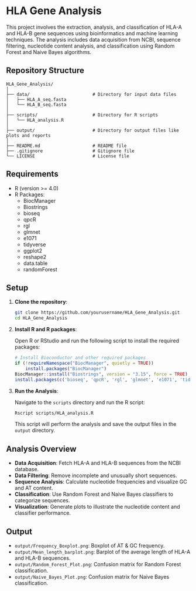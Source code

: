 
# HLA Gene Analysis

This project involves the extraction, analysis, and classification of HLA-A and HLA-B gene sequences using bioinformatics and machine learning techniques. The analysis includes data acquisition from NCBI, sequence filtering, nucleotide content analysis, and classification using Random Forest and Naive Bayes algorithms.

## Repository Structure

```
HLA_Gene_Analysis/
│
├── data/                        # Directory for input data files
│   ├── HLA_A_seq.fasta
│   └── HLA_B_seq.fasta
│
├── scripts/                     # Directory for R scripts
│   └── HLA_analysis.R
│
├── output/                      # Directory for output files like plots and reports
│
├── README.md                    # README file
├── .gitignore                   # Gitignore file
└── LICENSE                      # License file
```

## Requirements

- R (version >= 4.0)
- R Packages:
  - BiocManager
  - Biostrings
  - bioseq
  - qpcR
  - rgl
  - glmnet
  - e1071
  - tidyverse
  - ggplot2
  - reshape2
  - data.table
  - randomForest

## Setup

1. **Clone the repository**:
   ```bash
   git clone https://github.com/yourusername/HLA_Gene_Analysis.git
   cd HLA_Gene_Analysis
   ```

2. **Install R and R packages**:

   Open R or RStudio and run the following script to install the required packages:
   ```r
   # Install Bioconductor and other required packages
   if (!requireNamespace("BiocManager", quietly = TRUE))
       install.packages("BiocManager")
   BiocManager::install("Biostrings", version = "3.15", force = TRUE)
   install.packages(c('bioseq', 'qpcR', 'rgl', 'glmnet', 'e1071', 'tidyverse', 'ggplot2', 'reshape2', 'data.table', 'randomForest'))
   ```

3. **Run the Analysis**:

   Navigate to the `scripts` directory and run the R script:
   ```bash
   Rscript scripts/HLA_analysis.R
   ```

   This script will perform the analysis and save the output files in the `output` directory.

## Analysis Overview

- **Data Acquisition**: Fetch HLA-A and HLA-B sequences from the NCBI database.
- **Data Filtering**: Remove incomplete and unusually short sequences.
- **Sequence Analysis**: Calculate nucleotide frequencies and visualize GC and AT content.
- **Classification**: Use Random Forest and Naive Bayes classifiers to categorize sequences.
- **Visualization**: Generate plots to illustrate the nucleotide content and classifier performance.

## Output

- `output/Frequency_Boxplot.png`: Boxplot of AT & GC frequency.
- `output/Mean_length_barplot.png`: Barplot of the average length of HLA-A and HLA-B sequences.
- `output/Random_Forest_Plot.png`: Confusion matrix for Random Forest classification.
- `output/Naive_Bayes_Plot.png`: Confusion matrix for Naive Bayes classification.

